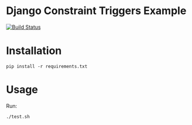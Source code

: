 Django Constraint Triggers Example
==================================

[![Build Status](https://travis-ci.com/magenta-aps/django_queryset_constraint_example.svg?branch=master)](https://travis-ci.com/magenta-aps/django_queryset_constraint_example)

Installation
============
```
pip install -r requirements.txt
```

Usage
=====

Run:
```
./test.sh
```
